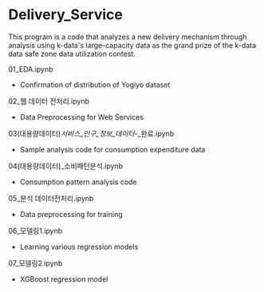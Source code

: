 # Delivery_Service

This program is a code that analyzes a new delivery mechanism through analysis using k-data's large-capacity data 
as the grand prize of the k-data data safe zone data utilization contest.

01_EDA.ipynb
- Confirmation of distribution of Yogiyo dataset

02_웹 데이터 전처리.ipynb
- Data Preprocessing for Web Services

03(대용량데이터)_서비스_인구_정보_데이터_-_완료.ipynb
- Sample analysis code for consumption expenditure data

04(대용량데이터)_소비패턴분석.ipynb
- Consumption pattern analysis code

05_분석 데이터전처리.ipynb
- Data preprocessing for training

06_모델링1.ipynb
- Learning various regression models

07_모델링2.ipynb
- XGBoost regression model
